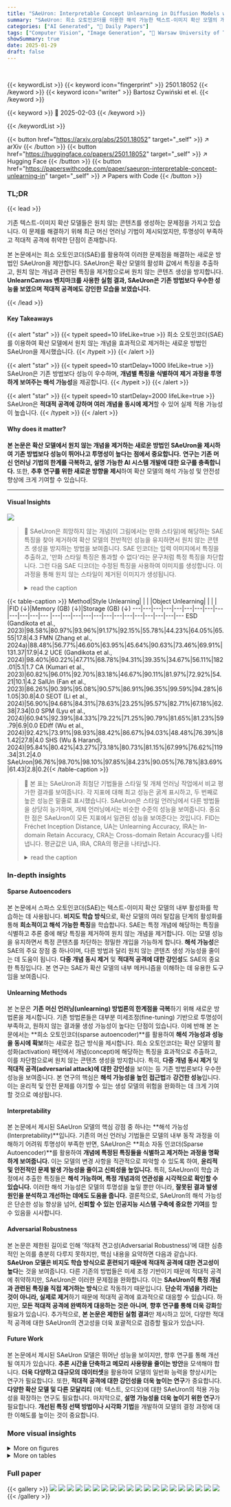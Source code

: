 ```yaml
---
title: "SAeUron: Interpretable Concept Unlearning in Diffusion Models with Sparse Autoencoders"
summary: "SAeUron: 희소 오토인코더를 이용한 해석 가능한 텍스트-이미지 확산 모델의 개념 제거"
categories: ["AI Generated", "🤗 Daily Papers"]
tags: ["Computer Vision", "Image Generation", "🏢 Warsaw University of Technology",]
showSummary: true
date: 2025-01-29
draft: false
---
```


<br>

{{< keywordList >}}
{{< keyword icon="fingerprint" >}} 2501.18052 {{< /keyword >}}
{{< keyword icon="writer" >}} Bartosz Cywiński et el. {{< /keyword >}}
 
{{< keyword >}} 🤗 2025-02-03 {{< /keyword >}}
 
{{< /keywordList >}}

{{< button href="https://arxiv.org/abs/2501.18052" target="_self" >}}
↗ arXiv
{{< /button >}}
{{< button href="https://huggingface.co/papers/2501.18052" target="_self" >}}
↗ Hugging Face
{{< /button >}}
{{< button href="https://paperswithcode.com/paper/saeuron-interpretable-concept-unlearning-in" target="_self" >}}
↗ Papers with Code
{{< /button >}}




### TL;DR


{{< lead >}}

기존 텍스트-이미지 확산 모델들은 원치 않는 콘텐츠를 생성하는 문제점을 가지고 있습니다. 이 문제를 해결하기 위해 최근 머신 언러닝 기법이 제시되었지만,  투명성이 부족하고 적대적 공격에 취약한 단점이 존재합니다. 

본 논문에서는 희소 오토인코더(SAE)를 활용하여 이러한 문제점을 해결하는 새로운 방법인 SAeUron을 제안합니다.  SAeUron은 확산 모델의 활성화 값에서 특징을 추출하고, 원치 않는 개념과 관련된 특징을 제거함으로써 원치 않는 콘텐츠 생성을 방지합니다.  **UnlearnCanvas 벤치마크를 사용한 실험 결과, SAeUron은 기존 방법보다 우수한 성능을 보였으며 적대적 공격에도 강인한 모습을 보였습니다.**

{{< /lead >}}


#### Key Takeaways

{{< alert "star" >}}
{{< typeit speed=10 lifeLike=true >}} 희소 오토인코더(SAE)를 이용하여 확산 모델에서 원치 않는 개념을 효과적으로 제거하는 새로운 방법인 SAeUron을 제시했습니다. {{< /typeit >}}
{{< /alert >}}

{{< alert "star" >}}
{{< typeit speed=10 startDelay=1000 lifeLike=true >}} SAeUron은 기존 방법보다 성능이 우수하며, **개념별 특징을 식별하여 제거 과정을 투명하게 보여주는 해석 가능성**을 제공합니다. {{< /typeit >}}
{{< /alert >}}

{{< alert "star" >}}
{{< typeit speed=10 startDelay=2000 lifeLike=true >}} SAeUron은 **적대적 공격에 강하며 여러 개념을 동시에 제거**할 수 있어 실제 적용 가능성이 높습니다. {{< /typeit >}}
{{< /alert >}}

#### Why does it matter?
**본 논문은 확산 모델에서 원치 않는 개념을 제거하는 새로운 방법인 SAeUron을 제시하여 기존 방법보다 성능이 뛰어나고 투명성이 높다는 점에서 중요합니다.**  **연구는 기존 머신 언러닝 기법의 한계를 극복하고,  설명 가능한 AI 시스템 개발에 대한 요구를 충족합니다.** 또한, **추후 연구를 위한 새로운 방향을 제시**하여 확산 모델의 해석 가능성 및 안전성 향상에 크게 기여할 수 있습니다.

------
#### Visual Insights



![](https://arxiv.org/html/2501.18052/x9.png)

> 🔼 SAeUron은 희망하지 않는 개념(이 그림에서는 만화 스타일)에 해당하는 SAE 특징을 찾아 제거하여 확산 모델의 전반적인 성능을 유지하면서 원치 않는 콘텐츠 생성을 방지하는 방법을 보여줍니다.  SAE 인코더는 입력 이미지에서 특징을 추출하고, '만화 스타일 특징은 통과할 수 없다'라는 문구처럼 특정 특징을 차단합니다.  그런 다음 SAE 디코더는 수정된 특징을 사용하여 이미지를 생성합니다.  이 과정을 통해 원치 않는 스타일이 제거된 이미지가 생성됩니다.
> <details>
> <summary>read the caption</summary>
> Figure 1: Concept unlearning in SAeUron. We localize and remove SAE features corresponding to the unwanted concept (Cartoon) while preserving the overall performance of the diffusion model.
> </details>





{{< table-caption >}}
Method|Style Unlearning| | | |Object Unlearning| | | | |FID (↓)|Memory (GB) (↓)|Storage (GB) (↓)
---|---|---|---|---|---|---|---|---|---|---|---|---
|---|---|---|---|---|---|---|---|---|---|---|---|---
ESD (Gandikota et al., 2023)|98.58%|80.97%|93.96%|91.17%|92.15%|55.78%|44.23%|64.05%|65.55|17.8|4.3
FMN (Zhang et al., 2024a)|88.48%|56.77%|46.60%|63.95%|45.64%|90.63%|73.46%|69.91%|131.37|17.9|4.2
UCE (Gandikota et al., 2024)|98.40%|60.22%|47.71%|68.78%|94.31%|39.35%|34.67%|56.11%|182.01|5.1|1.7
CA (Kumari et al., 2023)|60.82%|96.01%|92.70%|83.18%|46.67%|90.11%|81.97%|72.92%|54.21|10.1|4.2
SalUn (Fan et al., 2023)|86.26%|90.39%|95.08%|90.57%|86.91%|96.35%|99.59%|94.28%|61.05|30.8|4.0
SEOT (Li et al., 2024)|56.90%|94.68%|84.31%|78.63%|23.25%|95.57%|82.71%|67.18%|62.38|7.34|0.0
SPM (Lyu et al., 2024)|60.94%|92.39%|84.33%|79.22%|71.25%|90.79%|81.65%|81.23%|59.79|6.9|0.0
EDiff (Wu et al., 2024)|92.42%|73.91%|98.93%|88.42%|86.67%|94.03%|48.48%|76.39%|81.42|27.8|4.0
SHS (Wu & Harandi, 2024)|95.84%|80.42%|43.27%|73.18%|80.73%|81.15%|67.99%|76.62%|119.34|31.2|4.0
SAeUron|96.76%|98.70%|98.10%|97.85%|84.23%|90.05%|76.78%|83.69%|61.43|2.8|0.2{{< /table-caption >}}

> 🔼 본 표는 SAeUron과 최첨단 기법들을 스타일 및 개체 언러닝 작업에서 비교 평가한 결과를 보여줍니다. 각 지표에 대해 최고 성능은 굵게 표시하고, 두 번째로 높은 성능은 밑줄로 표시했습니다. SAeUron은 스타일 언러닝에서 다른 방법들을 상당히 능가하며, 개체 언러닝에서는 비슷한 수준의 성능을 보여줍니다. 중요한 점은 SAeUron이 모든 지표에서 일관된 성능을 보여준다는 것입니다.  FID는 Fréchet Inception Distance, UA는 Unlearning Accuracy, IRA는 In-domain Retain Accuracy, CRA는 Cross-domain Retain Accuracy를 나타냅니다.  평균값은 UA, IRA, CRA의 평균을 나타냅니다.
> <details>
> <summary>read the caption</summary>
> Table 1: Evaluation of SAeUron against state-of-the-art methods on style and object unlearning. The best result for each metric is highlighted in bold, and the second-best is underlined. Our approach significantly outperforms others on style unlearning and performs comparably on object unlearning. Importantly, SAeUron demonstrates consistent performance across all metrics.
> </details>





### In-depth insights


#### Sparse Autoencoders
본 논문에서 스파스 오토인코더(SAE)는 텍스트-이미지 확산 모델의 내부 활성화를 학습하는 데 사용됩니다. **비지도 학습 방식**으로, 확산 모델의 여러 탈잡음 단계의 활성화를 통해 **희소적이고 해석 가능한 특징**을 학습합니다.  SAE는 특정 개념에 해당하는 특징을 식별하고 추론 중에 해당 특징을 제거하여 원치 않는 개념을 제거합니다. 이는 모델 성능을 유지하면서 특정 콘텐츠를 차단하는 정밀한 개입을 가능하게 합니다. **해석 가능성**은 SAE의 주요 장점 중 하나이며, 다른 방법과 달리 원치 않는 콘텐츠 생성 가능성을 줄이는 데 도움이 됩니다.  **다중 개념 동시 제거** 및 **적대적 공격에 대한 강인성**도 SAE의 중요한 특징입니다.  본 연구는 SAE가 확산 모델의 내부 메커니즘을 이해하는 데 유용한 도구임을 보여줍니다.

#### Unlearning Methods
본 논문은 **기존 머신 언러닝(unlearning) 방법론의 한계점을 극복**하기 위해 새로운 방법론을 제시합니다. 기존 방법론들은 대부분 미세조정(fine-tuning) 기반으로 투명성이 부족하고, 원하지 않는 결과물 생성 가능성이 높다는 단점이 있습니다. 이에 반해 본 논문에서는 **희소 오토인코더(sparse autoencoder)**를 활용하여 **해석 가능성과 성능을 동시에 확보**하는 새로운 접근 방식을 제시합니다. 희소 오토인코더는 확산 모델의 활성화(activation) 패턴에서 개념(concept)에 해당하는 특징을 효과적으로 추출하고, 이를 차단함으로써 원치 않는 콘텐츠 생성을 방지합니다. 특히, **다중 개념 동시 제거** 및 **적대적 공격(adversarial attack)에 대한 강인성**을 보이는 등 기존 방법론보다 우수한 성능을 보여줍니다.  본 연구의 핵심은 **해석 가능성을 높인 접근법**과 **강건한 성능**입니다. 이는 윤리적 및 안전 문제를 야기할 수 있는 생성 모델의 위험을 완화하는 데 크게 기여할 것으로 예상됩니다.

#### Interpretability
본 논문에서 제시된 SAeUron 모델의 핵심 강점 중 하나는 **해석 가능성(Interpretability)**입니다. 기존의 머신 언러닝 기법들은 모델의 내부 동작 과정을 이해하기 어려워 투명성이 부족한 반면, SAeUron은 **희소 자동 인코더(Sparse Autoencoder)**를 활용하여 **개념에 특정된 특징들을 식별하고 제거하는 과정을 명확하게 보여줍니다.**  이는 모델의 변경 사항을 직관적으로 파악할 수 있도록 하여, **윤리적 및 안전적인 문제 발생 가능성을 줄이고 신뢰성을 높입니다.** 특히, SAeUron이 학습 과정에서 추출한 특징들은 **해석 가능하며,  특정 개념과의 연관성을 시각적으로 확인할 수 있습니다.** 이러한 해석 가능성은 모델의 투명성을 높일 뿐만 아니라, **잘못된 결과 발생 원인을 분석하고 개선하는 데에도 도움을 줍니다.**  결론적으로, SAeUron의 해석 가능성은 단순한 성능 향상을 넘어,  **신뢰할 수 있는 인공지능 시스템 구축에 중요한 기여**를 할 수 있음을 시사합니다.

#### Adversarial Robustness
본 논문은 제한된 길이로 인해 ‘적대적 견고성(Adversarial Robustness)’에 대한 심층적인 논의를 충분히 다루지 못하지만, 핵심 내용을 요약하면 다음과 같습니다. **SAeUron 모델은 비지도 학습 방식으로 훈련되기 때문에 적대적 공격에 대한 견고성이 높다**는 것을 보여줍니다. 다른 기존의 방법들은 미세 조정 기반이기 때문에 적대적 공격에 취약하지만, SAeUron은 이러한 문제점을 완화합니다. 이는 **SAeUron이 특정 개념과 관련된 특징을 직접 제거하는 방식**으로 작동하기 때문입니다. **단순히 개념을 가리는 것이 아니라, 실제로 제거**하기 때문에 적대적 공격에 효과적으로 대응할 수 있습니다.  하지만, **모든 적대적 공격에 완벽하게 대응하는 것은 아니며**,  **향후 연구를 통해 더욱 강화**할 필요가 있습니다.  추가적으로,  **본 논문은 제한된 실험 결과**만 제시하고 있어,  다양한 적대적 공격에 대한  SAeUron의 견고성을 더욱 포괄적으로 검증할 필요가 있습니다.

#### Future Work
본 논문에서 제시된 SAeUron 모델은 뛰어난 성능을 보이지만, 향후 연구를 통해 개선될 여지가 있습니다. **추론 시간을 단축하고 메모리 사용량을 줄이는 방안**을 모색해야 합니다.  **더욱 다양하고 대규모의 데이터셋**을 활용하여 모델의 일반화 능력을 향상시키는 연구가 필요합니다. 또한, **적대적 공격에 대한 강인성을 더욱 높이는 연구**가 중요합니다.  **다양한 확산 모델 및 다른 모달리티** (예: 텍스트, 오디오)에 대한 SAeUron의 적용 가능성을 확장하는 연구도 필요합니다. 마지막으로, **설명 가능성을 더욱 높이기 위한 연구**가 필요합니다.  **개선된 특징 선택 방법이나 시각화 기법**을 개발하여 모델의 결정 과정에 대한 이해도를 높이는 것이 중요합니다.


### More visual insights

<details>
<summary>More on figures
</summary>


![](https://arxiv.org/html/2501.18052/x10.png)

> 🔼 그림 2는 SAeUron의 개념 제거 절차를 보여줍니다. (a)는 중요도 점수에 따라 제거할 개념별 특징을 선택하는 과정을, (b)는 확산 모델의 U-Net 추론 과정에서 선택된 크로스 어텐션 블록 간의 활성화를 훈련된 SAE를 통과시키는 과정을 보여줍니다.  선택된 SAE 특징들은 음수 승수 γc를 사용하여 제거되어 최종 출력에 미치는 영향을 제거합니다. 나머지 특징들은 변경되지 않아 전체 모델 성능에 대한 영향을 최소화합니다.  즉, 원치 않는 개념과 관련된 특징들을 제거하여 이미지 생성 결과에서 해당 개념이 나타나지 않도록 하면서, 전체적인 이미지 생성 품질은 유지하는 과정입니다.
> <details>
> <summary>read the caption</summary>
> Figure 2: Unlearning procedure in SAeUron. (a) Concept-specific features are selected for unlearning according to their importance scores. (b) During inference in the U-Net of the diffusion model, activation between selected cross-attention blocks is passed through a trained SAE. The selected SAE features are then ablated by scaling them with a negative multiplier γcsubscript𝛾𝑐\gamma_{c}italic_γ start_POSTSUBSCRIPT italic_c end_POSTSUBSCRIPT, removing their influence on the final output. The remaining features are left unchanged, ensuring minimal impact on the overall model performance.
> </details>



![](https://arxiv.org/html/2501.18052/x11.png)

> 🔼 이 그림은 SAE(Sparse Autoencoder)가 학습한 특징들의 중요도 점수를 보여줍니다. 대부분의 특징들은 중요도 점수가 거의 0에 가까운 반면, 소수의 특징들만 높은 점수를 가지고 있습니다. 이는 SAE가 개념 특징(concept-specific features)만을 학습한다는 것을 의미합니다. 평가 과정에서 점수의 백분위수를 기반으로 임계값을 설정하고, 이 임계값을 초과하는 특징들을 차단합니다.
> <details>
> <summary>read the caption</summary>
> Figure 3: Feature importance scores. Most of the features have near-zero scores, indicating that SAE learns only a few concept-specific features. During the evaluation, we find a threshold based on percentile of scores and block features exceeding it.
> </details>



</details>




<details>
<summary>More on tables
</summary>


{{< table-caption >}}
| Block | # Latents n | k | α | Fraction Var. Unexplained | Rate | Size | Learning Rate | Batch Size | Dead Feature Threshold | Epochs | Normalize | 
|---|---|---|---|---|---|---|---|---|---|---|---| 
| `up.1.1` | 20480 | 32 | 1/32 | 0.181 | 0.0004 | 4096 | 10M | 5 | √ | 
| `up.1.2` | 20480 | 32 | 1/32 | 0.198 | 0.0004 | 4096 | 10M | 10 | √ | {{< /table-caption >}}
> 🔼 표 2는 본 논문에서 사용된 희소 오토인코더(SAE) 학습에 대한 요약 정보를 제공합니다.  SAE는 텍스트-이미지 확산 모델의 활성화를 이용하여 학습되었으며, 표에는 각 SAE의 차원, 활성화 함수, 학습률, 배치 크기, 데드 특징 임계값, 에포크 수, 디코더 정규화 여부 등의 세부 정보가 포함되어 있습니다. 특히, 'up.1.1'과 'up.1.2' 블록에 대해 각각 학습된 두 개의 SAE에 대한 정보를 보여줍니다.
> <details>
> <summary>read the caption</summary>
> Table 2: Summary of SAE trainings.
> </details>

{{< table-caption >}}
| Setup | UA (<img src="https://arxiv.org/html/2501.18052/uparrow.png" alt="\uparrow">) | IRA (<img src="https://arxiv.org/html/2501.18052/uparrow.png" alt="\uparrow">) | CRA (<img src="https://arxiv.org/html/2501.18052/uparrow.png" alt="\uparrow">) | Avg. (<img src="https://arxiv.org/html/2501.18052/uparrow.png" alt="\uparrow">) |
|---|---|---|---|---|
| All data | 75.00% | 90.18% | 80.74% | 81.97% |
| In-distribution | 99.76% | 99.23% | 98.48% | 99.16% |
| Out of distribution | 51.00% | 67.38% | 98.36% | 72.25% |{{< /table-caption >}}
> 🔼 이 표는 절반의 데이터로 학습된 SAE를 사용한 언러닝 성능을 보여줍니다.  '전체 데이터', '데이터 내', '데이터 외부' 세 가지 상황에서 언러닝 정확도(UA), 도메인 내 유지 정확도(IRA), 도메인 간 유지 정확도(CRA), 평균 정확도(Avg.)를 보여줍니다.  데이터 외부에서도 상당한 언러닝 정확도를 달성하여, SAE가 효과적으로 일반화하고 학습 데이터에 없는 개념도 제거할 수 있음을 보여줍니다.
> <details>
> <summary>read the caption</summary>
> Table 3: Unlearning performance with SAE trained on half of the data.
> </details>

{{< table-caption >}}
| Object | Percentile threshold  τc | Multiplier γc |
|---|---|---|
| Architectures | 99.999 | -30.0 |
| Bears | 99.999 | -5.0 |
| Birds | 99.999 | -5.0 |
| Butterfly | 99.99 | -5.0 |
| Cats | 99.999 | -30.0 |
| Dogs | 99.999 | -15.0 |
| Fishes | 99.995 | -30.0 |
| Flame | 99.995 | -1.0 |
| Flowers | 99.99 | -20.0 |
| Frogs | 99.999 | -30.0 |
| Horses | 99.99 | -20.0 |
| Human | 99.995 | -5.0 |
| Jellyfish | 99.999 | -1.0 |
| Rabbits | 99.99 | -10.0 |
| Sandwiches | 99.999 | -10.0 |
| Sea | 99.995 | -5.0 |
| Statues | 99.995 | -5.0 |
| Towers | 99.995 | -1.0 |
| Trees | 99.99 | -20.0 |
| Waterfalls | 99.99 | -1.0 |{{< /table-caption >}}
> 🔼 이 표는 본 논문의 객체 제거(unlearning) 방법에 사용된 초매개변수(hyperparameter)들을 보여줍니다.  각 객체에 대해, 점수 분포의 백분위수 임계값(percentile threshold)과 음수 승수(multiplier)의 값이 별도로 조정되었음을 나타냅니다.  이는 객체별로 최적의 성능을 얻기 위해 초매개변수를 미세 조정했음을 의미합니다. 각 객체에 대해 어떤 값들이 사용되었는지 상세하게 제시하고 있습니다.
> <details>
> <summary>read the caption</summary>
> Table 4: Hyperparameters of our method for object unlearning.
> </details>

{{< table-caption >}}
| Reference | Image | Without Steering | With Steering |
|---|---|---|---| 
| _Picasso_ | https://arxiv.org/html/2501.18052/figures/empty_prompt_steering_images/Picasso_ref.png | https://arxiv.org/html/2501.18052/figures/empty_prompt_steering_images/without_steering.png | https://arxiv.org/html/2501.18052/figures/empty_prompt_steering_images/Picasso.png |
| _Abstractionism_ | https://arxiv.org/html/2501.18052/figures/empty_prompt_steering_images/Abstractionism_ref.png | https://arxiv.org/html/2501.18052/figures/empty_prompt_steering_images/without_steering.png | https://arxiv.org/html/2501.18052/figures/empty_prompt_steering_images/Abstractionism.png |
| _Superstring_ | https://arxiv.org/html/2501.18052/figures/empty_prompt_steering_images/Superstring_ref.png | https://arxiv.org/html/2501.18052/figures/empty_prompt_steering_images/without_steering.png | https://arxiv.org/html/2501.18052/figures/empty_prompt_steering_images/Superstring.png |
| _Pastel_ | https://arxiv.org/html/2501.18052/figures/empty_prompt_steering_images/Pastel_ref.png | https://arxiv.org/html/2501.18052/figures/empty_prompt_steering_images/without_steering.png | https://arxiv.org/html/2501.18052/figures/empty_prompt_steering_images/Pastel.png |
| _Color Fantasy_ | https://arxiv.org/html/2501.18052/figures/empty_prompt_steering_images/Color_Fantasy_ref.png | https://arxiv.org/html/2501.18052/figures/empty_prompt_steering_images/without_steering.png | https://arxiv.org/html/2501.18052/figures/empty_prompt_steering_images/Color_Fantasy.png |{{< /table-caption >}}
> 🔼 표 5는 UnlearnDiffAtk 공격 전후의 이미지와 대상 개체 간의 CLIPScore를 보여줍니다.  CLIPScore는 이미지와 텍스트 간의 유사도를 측정하는 지표입니다.  표에서 볼 수 있듯이, 공격이 성공적이었음에도 불구하고, 대상 개체와의 유사도는 거의 변하지 않았습니다.  이는 SAeUron 기법이 대상 개체를 생성하지 않고, 다른 개체로 대체하는 방식으로 작동함을 보여줍니다.  즉, 분류기의 예측 결과는 무작위에 가까워지지만, 실제로는 대상 개체가 생성되지 않으므로 공격이 성공했다고 평가되는 현상을 보여줍니다.
> <details>
> <summary>read the caption</summary>
> Table 5: CLIPScore between images and targeted objects before and after the attack. Although the attack is successful, the similarity to the target object barely changes.
> </details>

</details>




### Full paper

{{< gallery >}}
<img src="paper_images/1.png" class="grid-w50 md:grid-w33 xl:grid-w25" />
<img src="paper_images/2.png" class="grid-w50 md:grid-w33 xl:grid-w25" />
<img src="paper_images/3.png" class="grid-w50 md:grid-w33 xl:grid-w25" />
<img src="paper_images/4.png" class="grid-w50 md:grid-w33 xl:grid-w25" />
<img src="paper_images/5.png" class="grid-w50 md:grid-w33 xl:grid-w25" />
<img src="paper_images/6.png" class="grid-w50 md:grid-w33 xl:grid-w25" />
<img src="paper_images/7.png" class="grid-w50 md:grid-w33 xl:grid-w25" />
<img src="paper_images/8.png" class="grid-w50 md:grid-w33 xl:grid-w25" />
<img src="paper_images/9.png" class="grid-w50 md:grid-w33 xl:grid-w25" />
<img src="paper_images/10.png" class="grid-w50 md:grid-w33 xl:grid-w25" />
<img src="paper_images/11.png" class="grid-w50 md:grid-w33 xl:grid-w25" />
<img src="paper_images/12.png" class="grid-w50 md:grid-w33 xl:grid-w25" />
<img src="paper_images/13.png" class="grid-w50 md:grid-w33 xl:grid-w25" />
<img src="paper_images/14.png" class="grid-w50 md:grid-w33 xl:grid-w25" />
<img src="paper_images/15.png" class="grid-w50 md:grid-w33 xl:grid-w25" />
<img src="paper_images/16.png" class="grid-w50 md:grid-w33 xl:grid-w25" />
<img src="paper_images/17.png" class="grid-w50 md:grid-w33 xl:grid-w25" />
<img src="paper_images/18.png" class="grid-w50 md:grid-w33 xl:grid-w25" />
<img src="paper_images/19.png" class="grid-w50 md:grid-w33 xl:grid-w25" />
<img src="paper_images/20.png" class="grid-w50 md:grid-w33 xl:grid-w25" />
{{< /gallery >}}